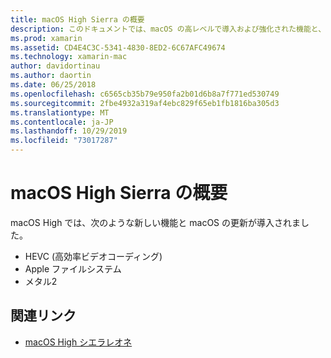 ```yaml
---
title: macOS High Sierra の概要
description: このドキュメントでは、macOS の高レベルで導入および強化された機能と、Apple の更新プログラムに関する詳細な説明へのリンクを示します。
ms.prod: xamarin
ms.assetid: CD4E4C3C-5341-4830-8ED2-6C67AFC49674
ms.technology: xamarin-mac
author: davidortinau
ms.author: daortin
ms.date: 06/25/2018
ms.openlocfilehash: c6565cb35b79e950fa2b01d6b8a7f771ed530749
ms.sourcegitcommit: 2fbe4932a319af4ebc829f65eb1fb1816ba305d3
ms.translationtype: MT
ms.contentlocale: ja-JP
ms.lasthandoff: 10/29/2019
ms.locfileid: "73017287"
---
```

# <a name="introduction-to-macos-high-sierra"></a>macOS High Sierra の概要

macOS High では、次のような新しい機能と macOS の更新が導入されました。

- HEVC (高効率ビデオコーディング)
- Apple ファイルシステム
- メタル2

## <a name="related-links"></a>関連リンク

- [macOS High シエラレオネ](https://www.apple.com/macos/high-sierra/)
